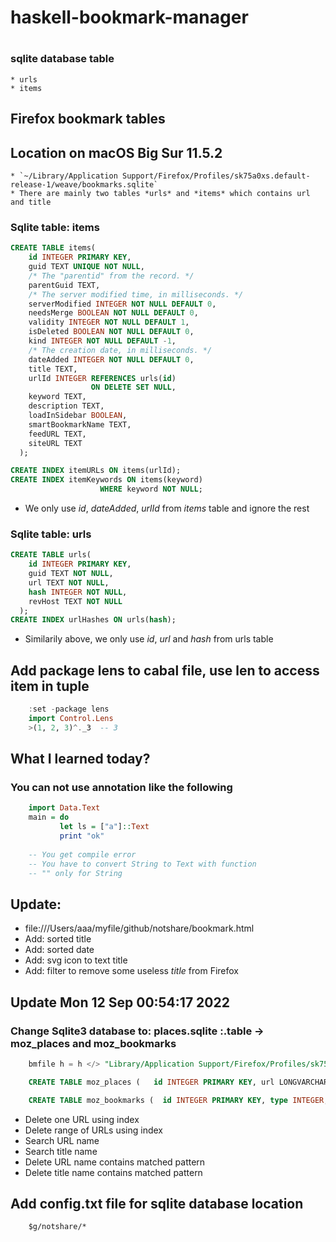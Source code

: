 # haskell-bookmark-manager
# 
### sqlite database table
	* urls
	* items

## Firefox bookmark tables
## Location on macOS Big Sur 11.5.2

	* `~/Library/Application Support/Firefox/Profiles/sk75a0xs.default-release-1/weave/bookmarks.sqlite`
	* There are mainly two tables *urls* and *items* which contains url and title

### Sqlite table: items

```sql
CREATE TABLE items(
    id INTEGER PRIMARY KEY,
    guid TEXT UNIQUE NOT NULL,
    /* The "parentid" from the record. */
    parentGuid TEXT,
    /* The server modified time, in milliseconds. */
    serverModified INTEGER NOT NULL DEFAULT 0,
    needsMerge BOOLEAN NOT NULL DEFAULT 0,
    validity INTEGER NOT NULL DEFAULT 1,
    isDeleted BOOLEAN NOT NULL DEFAULT 0,
    kind INTEGER NOT NULL DEFAULT -1,
    /* The creation date, in milliseconds. */
    dateAdded INTEGER NOT NULL DEFAULT 0,
    title TEXT,
    urlId INTEGER REFERENCES urls(id)
                  ON DELETE SET NULL,
    keyword TEXT,
    description TEXT,
    loadInSidebar BOOLEAN,
    smartBookmarkName TEXT,
    feedURL TEXT,
    siteURL TEXT
  );

CREATE INDEX itemURLs ON items(urlId);
CREATE INDEX itemKeywords ON items(keyword)
                    WHERE keyword NOT NULL;

```

* We only use *id*, *dateAdded*, *urlId* from *items* table and ignore the rest
### Sqlite table: urls


``` sql
CREATE TABLE urls(
    id INTEGER PRIMARY KEY,
    guid TEXT NOT NULL,
    url TEXT NOT NULL,
    hash INTEGER NOT NULL,
    revHost TEXT NOT NULL
  );
CREATE INDEX urlHashes ON urls(hash);
```
* Similarily above, we only use *id*, *url* and *hash* from urls table

## Add package lens to cabal file, use len to access item in tuple
``` haskell
	:set -package lens
	import Control.Lens
	>(1, 2, 3)^._3  -- 3
```
## What I learned today?
### You can not use annotation like the following

``` haskell
    import Data.Text
	main = do
	       let ls = ["a"]::Text
		   print "ok"
		   
    -- You get compile error
	-- You have to convert String to Text with function
	-- "" only for String
```

## Update:
* file:///Users/aaa/myfile/github/notshare/bookmark.html
* Add: sorted title
* Add: sorted date
* Add: svg icon to text title
* Add: filter to remove some useless *title* from Firefox

## Update Mon 12 Sep 00:54:17 2022 
### Change Sqlite3 database to: places.sqlite  :.table → moz_places and moz_bookmarks
``` sql
    bmfile h = h </> "Library/Application Support/Firefox/Profiles/sk75a0xs.default-release-1/places.sqlite"

    CREATE TABLE moz_places (   id INTEGER PRIMARY KEY, url LONGVARCHAR, title LONGVARCHAR, rev_host LONGVARCHAR, visit_count INTEGER DEFAULT 0, hidden INTEGER DEFAULT 0 NOT NULL, typed INTEGER DEFAULT 0 NOT NULL, frecency INTEGER DEFAULT -1 NOT NULL, last_visit_date INTEGER , guid TEXT, foreign_count INTEGER DEFAULT 0 NOT NULL, url_hash INTEGER DEFAULT 0 NOT NULL , description TEXT, preview_image_url TEXT, origin_id INTEGER REFERENCES moz_origins(id));

    CREATE TABLE moz_bookmarks (  id INTEGER PRIMARY KEY, type INTEGER, fk INTEGER DEFAULT NULL, parent INTEGER, position INTEGER, title LONGVARCHAR, keyword_id INTEGER, folder_type TEXT, dateAdded INTEGER, lastModified INTEGER, guid TEXT, syncStatus INTEGER NOT NULL DEFAULT 0, syncChangeCounter INTEGER NOT NULL DEFAULT 1);
```
* Delete one URL using index
* Delete range of URLs using index
* Search URL name
* Search title name
* Delete URL name contains matched pattern
* Delete title name contains matched pattern

## Add config.txt file for sqlite database location
```
    $g/notshare/*
```



